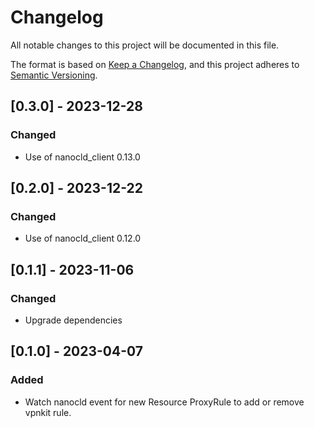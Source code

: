 # Changelog

All notable changes to this project will be documented in this file.

The format is based on [Keep a Changelog](https://keepachangelog.com/en/1.0.0/),
and this project adheres to [Semantic Versioning](https://semver.org/spec/v2.0.0.html).

## [0.3.0] - 2023-12-28

### Changed

- Use of nanocld_client 0.13.0

## [0.2.0] - 2023-12-22

### Changed

- Use of nanocld_client 0.12.0

## [0.1.1] - 2023-11-06

### Changed

- Upgrade dependencies

## [0.1.0] - 2023-04-07

### Added

- Watch nanocld event for new Resource ProxyRule to add or remove vpnkit rule.
